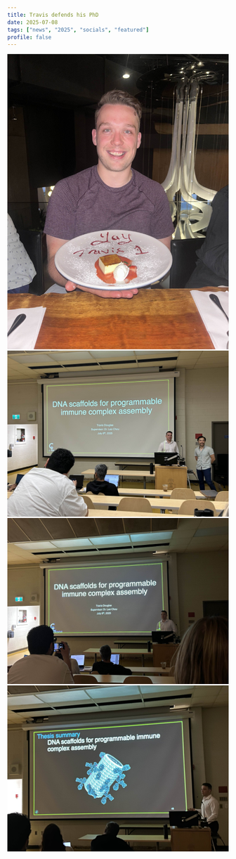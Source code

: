 ```yaml
---
title: Travis defends his PhD
date: 2025-07-08
tags: ["news", "2025", "socials", "featured"]
profile: false
---
```


![screen reader text](IMG_5210.jpg)
![screen reader text](IMG_8689.jpg)
![screen reader text](IMG_8693.jpg)
![screen reader text](IMG_8697.jpg)

